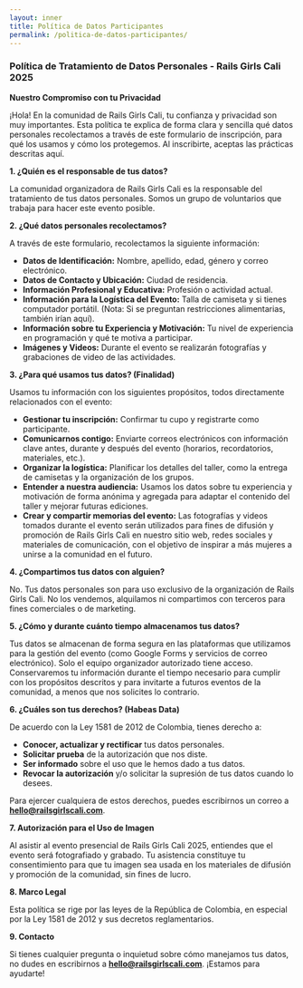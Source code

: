 ```yaml
---
layout: inner
title: Política de Datos Participantes
permalink: /politica-de-datos-participantes/
---
```


### **Política de Tratamiento de Datos Personales \- Rails Girls Cali 2025**

**Nuestro Compromiso con tu Privacidad**

¡Hola\! En la comunidad de Rails Girls Cali, tu confianza y privacidad son muy importantes. Esta política te explica de forma clara y sencilla qué datos personales recolectamos a través de este formulario de inscripción, para qué los usamos y cómo los protegemos. Al inscribirte, aceptas las prácticas descritas aquí.

**1\. ¿Quién es el responsable de tus datos?**

La comunidad organizadora de Rails Girls Cali es la responsable del tratamiento de tus datos personales. Somos un grupo de voluntarios que trabaja para hacer este evento posible.

**2\. ¿Qué datos personales recolectamos?**

A través de este formulario, recolectamos la siguiente información:

* **Datos de Identificación:** Nombre, apellido, edad, género y correo electrónico.
* **Datos de Contacto y Ubicación:** Ciudad de residencia.
* **Información Profesional y Educativa:** Profesión o actividad actual.
* **Información para la Logística del Evento:** Talla de camiseta y si tienes computador portátil. (Nota: Si se preguntan restricciones alimentarias, también irían aquí).
* **Información sobre tu Experiencia y Motivación:** Tu nivel de experiencia en programación y qué te motiva a participar.
* **Imágenes y Videos:** Durante el evento se realizarán fotografías y grabaciones de video de las actividades.

**3\. ¿Para qué usamos tus datos? (Finalidad)**

Usamos tu información con los siguientes propósitos, todos directamente relacionados con el evento:

* **Gestionar tu inscripción:** Confirmar tu cupo y registrarte como participante.
* **Comunicarnos contigo:** Enviarte correos electrónicos con información clave antes, durante y después del evento (horarios, recordatorios, materiales, etc.).
* **Organizar la logística:** Planificar los detalles del taller, como la entrega de camisetas y la organización de los grupos.
* **Entender a nuestra audiencia:** Usamos los datos sobre tu experiencia y motivación de forma anónima y agregada para adaptar el contenido del taller y mejorar futuras ediciones.
* **Crear y compartir memorias del evento:** Las fotografías y videos tomados durante el evento serán utilizados para fines de difusión y promoción de Rails Girls Cali en nuestro sitio web, redes sociales y materiales de comunicación, con el objetivo de inspirar a más mujeres a unirse a la comunidad en el futuro.

**4\. ¿Compartimos tus datos con alguien?**

No. Tus datos personales son para uso exclusivo de la organización de Rails Girls Cali. No los vendemos, alquilamos ni compartimos con terceros para fines comerciales o de marketing.

**5\. ¿Cómo y durante cuánto tiempo almacenamos tus datos?**

Tus datos se almacenan de forma segura en las plataformas que utilizamos para la gestión del evento (como Google Forms y servicios de correo electrónico). Solo el equipo organizador autorizado tiene acceso. Conservaremos tu información durante el tiempo necesario para cumplir con los propósitos descritos y para invitarte a futuros eventos de la comunidad, a menos que nos solicites lo contrario.

**6\. ¿Cuáles son tus derechos? (Habeas Data)**

De acuerdo con la Ley 1581 de 2012 de Colombia, tienes derecho a:

* **Conocer, actualizar y rectificar** tus datos personales.
* **Solicitar prueba** de la autorización que nos diste.
* **Ser informado** sobre el uso que le hemos dado a tus datos.
* **Revocar la autorización** y/o solicitar la supresión de tus datos cuando lo desees.

Para ejercer cualquiera de estos derechos, puedes escribirnos un correo a **hello@railsgirlscali.com**.

**7\. Autorización para el Uso de Imagen**

Al asistir al evento presencial de Rails Girls Cali 2025, entiendes que el evento será fotografiado y grabado. Tu asistencia constituye tu consentimiento para que tu imagen sea usada en los materiales de difusión y promoción de la comunidad, sin fines de lucro.

**8\. Marco Legal**

Esta política se rige por las leyes de la República de Colombia, en especial por la Ley 1581 de 2012 y sus decretos reglamentarios.

**9\. Contacto**

Si tienes cualquier pregunta o inquietud sobre cómo manejamos tus datos, no dudes en escribirnos a **hello@railsgirlscali.com**. ¡Estamos para ayudarte\!
